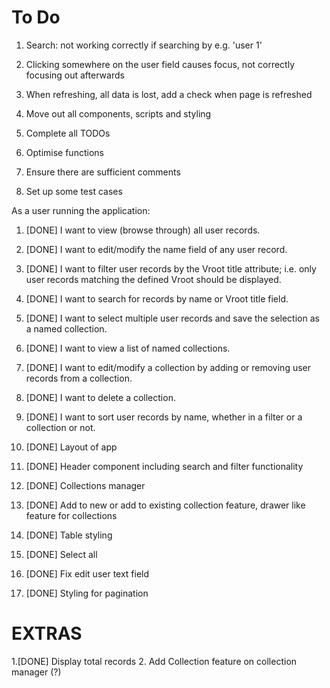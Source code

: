 # To Do

1. Search: not working correctly if searching by e.g. 'user 1'
2. Clicking somewhere on the user field causes focus, not correctly focusing out afterwards
3. When refreshing, all data is lost, add a check when page is refreshed

1. Move out all components, scripts and styling
2. Complete all TODOs
3. Optimise functions
4. Ensure there are sufficient comments
5. Set up some test cases


As a user running the application:

1. [DONE] I want to view (browse through) all user records.
2. [DONE] I want to edit/modify the name field of any user record.
3. [DONE] I want to filter user records by the Vroot title attribute; i.e. only user records matching the defined Vroot should be displayed.
4. [DONE] I want to search for records by name or Vroot title field.
5. [DONE] I want to select multiple user records and save the selection as a named collection.
6. [DONE] I want to view a list of named collections.
7. [DONE] I want to edit/modify a collection by adding or removing user records from a collection.
8. [DONE] I want to delete a collection.
9. [DONE] I want to sort user records by name, whether in a filter or a collection or not.

1. [DONE] Layout of app
2. [DONE] Header component including search and filter functionality
3. [DONE] Collections manager
4. [DONE] Add to new or add to existing collection feature, drawer like feature for collections
5. [DONE] Table styling
6. [DONE] Select all
7. [DONE] Fix edit user text field
8. [DONE] Styling for pagination

# EXTRAS

1.[DONE]  Display total records
2. Add Collection feature on collection manager (?)